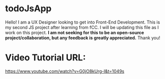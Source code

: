 # todoJsApp
Hello! I am a UX Designer looking to get into Front-End Development. This is my second JS project after learning from fCC.
I will be updating this file as I work on this project. **I am not seeking for this to be an open-source project/collaboration, but any feedback is greatly appreciated.**
Thank you!

# Video Tutorial URL: 
https://www.youtube.com/watch?v=G0jO8kUrg-I&t=1049s

